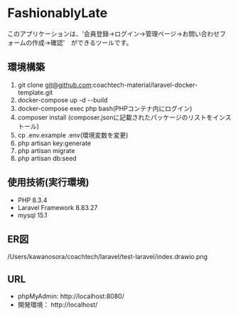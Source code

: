 # FashionablyLate

このアプリケーションは、'会員登録->ログイン->管理ページ->お問い合わせフォームの作成->確認'　ができるツールです。

## 環境構築
1. git clone git@github.com:coachtech-material/laravel-docker-template.git
2. docker-compose up -d --build
3. docker-compose exec php bash(PHPコンテナ内にログイン)
4. composer install (composer.jsonに記載されたパッケージのリストをインストール)
5. cp .env.example .env(環境変数を変更)
6. php artisan key:generate
7. php artisan migrate
8. php artisan db:seed

## 使用技術(実行環境)
- PHP 8.3.4
- Laravel Framework 8.83.27
- mysql 15.1 

## ER図
/Users/kawanosora/coachtech/laravel/test-laravel/index.drawio.png

## URL
- phpMyAdmin: http://localhost:8080/
- 開発環境： http://localhost/
